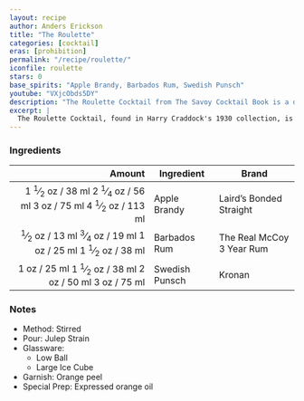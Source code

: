 ```yaml
---
layout: recipe
author: Anders Erickson
title: "The Roulette"
categories: [cocktail]
eras: [prohibition]
permalink: "/recipe/roulette/"
iconfile: roulette
stars: 0
base_spirits: "Apple Brandy, Barbados Rum, Swedish Punsch"
youtube: "VXjcObds5DY"
description: "The Roulette Cocktail from The Savoy Cocktail Book is a distinctive mix of three spirits, combining apple brandy, light rum, and the spiced liqueur Swedish Punsch. This combination creates a surprisingly balanced, fruit-forward cocktail with complex notes of apple, spice, and cane sugar."
excerpt: |
  The Roulette Cocktail, found in Harry Craddock's 1930 collection, is an uncommon and flavorful blend of apple brandy, light rum, and Swedish Punsch liqueur. The original recipe calls for equal parts of the three main spirits, although modern adaptations may adjust these proportions to temper the sweetness. Calvados provides a strong apple core to the drink, which is complemented by the unique molasses and spice notes of the Swedish Punsch. The inclusion of light rum adds body and a subtle layer of cane sweetness to the overall mixture. Typically shaken with ice and served straight up in a cocktail glass, the Roulette is a fascinating example of early 20th-century spirit combinations.
---
```


### Ingredients

| Amount | Ingredient     | Brand                     |
| -----: | -------------- | ------------------------- |
| <span class="onex active">1 <sup>1</sup>&frasl;<sub>2</sub> oz  / 38 ml</span> <span class="onehalfx">2 <sup>1</sup>&frasl;<sub>4</sub> oz  / 56 ml</span> <span class="twox">3 oz  / 75 ml</span> <span class="threex">4 <sup>1</sup>&frasl;<sub>2</sub> oz  / 113 ml</span>| Apple Brandy   | Laird’s Bonded Straight   |
| <span class="onex active"> <sup>1</sup>&frasl;<sub>2</sub> oz  / 13 ml</span> <span class="onehalfx"> <sup>3</sup>&frasl;<sub>4</sub> oz  / 19 ml</span> <span class="twox">1 oz  / 25 ml</span> <span class="threex">1 <sup>1</sup>&frasl;<sub>2</sub> oz  / 38 ml</span>| Barbados Rum   | The Real McCoy 3 Year Rum |
|   <span class="onex active">1 oz  / 25 ml</span> <span class="onehalfx">1 <sup>1</sup>&frasl;<sub>2</sub> oz  / 38 ml</span> <span class="twox">2 oz  / 50 ml</span> <span class="threex">3 oz  / 75 ml</span>| Swedish Punsch | Kronan                    |

### Notes

- Method: Stirred
- Pour: Julep Strain
- Glassware:
  - Low Ball
  - Large Ice Cube
- Garnish: Orange peel
- Special Prep: Expressed orange oil 


    
<script type="application/ld+json">
{
  "@context": "https://schema.org",
  "@type": "Recipe",
  "author": {
    "@type": "Person",
    "name": "{{ page.author }}"
    },
  "image": "{%- for page in page.categories limit: 1 %}{% assign cat = site.data.categories | where: "slug", page | first %}{{ site.url }}{{ site.baseurl}}/assets/images/category_{{cat.slug}}.svg{% endfor -%}",
  "description": "{{ page.excerpt | strip_html | replace: '"', "'" }}",
  "recipeIngredient": [
  "1.5 oz Apple Brandy",
  "0.5 oz Barbados Rum",
  "1 oz Swedish Punsch"
    ],
  "name": "{{ page.title }}",
  "recipeInstructions": [
    {
      "@type": "HowToStep",
      "text": "- Method: Stirred"
    },
    {
      "@type": "HowToStep",
      "text": "- Pour: Julep Strain"
    },
    {
      "@type": "HowToStep",
      "text": "- Glassware:"
    },
    {
      "@type": "HowToStep",
      "text": "  - Low Ball"
    },
    {
      "@type": "HowToStep",
      "text": "  - Large Ice Cube"
    },
    {
      "@type": "HowToStep",
      "text": "- Garnish: Orange peel"
    },
    {
      "@type": "HowToStep",
      "text": "- Special Prep: Expressed orange oil "
    }
    ],
  "recipeYield": "1 cocktail",
  "recipeCategory": "cocktail",
  {% if page.stars and site.data.ratings[page.iconfile].ratings -%}"aggregateRating": {
   "@type": "AggregateRating",
   "ratingValue": "{%- include stars_metadata.html %}",
   "bestRating": "5",
   "reviewCount": "2"},{%- endif %}
  "recipeCuisine": "global",
  "prepTime": "PT20M",
  "cookTime": "PT15S",
  "keywords": "{{ page.title }}, cocktail, {{ page.eras }}, {%- include category_metadata.html -%}, {%- include spirits_metadata.html -%}"
}
</script>

    